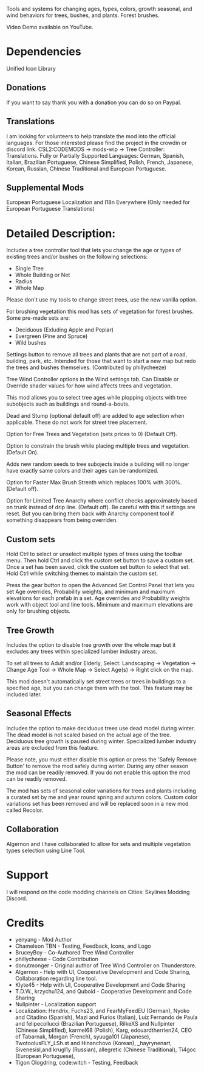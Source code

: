 ﻿Tools and systems for changing ages, types, colors, growth seasonal, and wind behaviors for trees, bushes, and plants. Forest brushes.

Video Demo available on YouTube.

# Dependencies
Unified Icon Library

## Donations
If you want to say thank you with a donation you can do so on Paypal.

## Translations
I am looking for volunteers to help translate the mod into the official languages. For those interested please find the project in the crowdin or discord link. CSL2:CODEMODS -> mods-wip -> Tree Controller: Translations.
Fully or Partially Supported Languages: German, Spanish, Italian, Brazilian Portuguese, Chinese Simplified, Polish, French, Japanese, Korean, Russian, Chinese Traditional and European Portuguese.

## Supplemental Mods
European Portuguese Localization and I18n Everywhere (Only needed for European Portuguese Translations)

# Detailed Description:
Includes a tree controller tool that lets you change the age or types of existing trees and/or bushes on the following selections:
* Single Tree
* Whole Building or Net
* Radius
* Whole Map

Please don't use my tools to change street trees, use the new vanilla option.

For brushing vegetation this mod has sets of vegetation for forest brushes. Some pre-made sets are:
* Deciduous (Exluding Apple and Poplar)
* Evergreen (Pine and Spruce)
* Wild bushes 

Settings button to remove all trees and plants that are not part of a road, building, park, etc. Intended for those that want to start a new map but redo the trees and bushes themselves. (Contributed by phillycheeze)

Tree Wind Controller options in the Wind settings tab. Can Disable or Override shader values for how wind affects trees and vegetation.

This mod allows you to select tree ages while plopping objects with tree subobjects such as buildings and round-a-bouts.

Dead and Stump (optional default off) are added to age selection when applicable. These do not work for street tree placement.

Option for Free Trees and Vegetation (sets prices to 0) (Default Off).

Option to constrain the brush while placing multiple trees and vegetation. (Default On).

Adds new random seeds to tree subojects inside a building will no longer have exactly same colors and their ages can be randomized.

Option for Faster Max Brush Strenth which replaces 100% with 300%. (Default off).

Option for Limited Tree Anarchy where conflict checks approximately based on trunk instead of drip line. (Default off). Be careful with this if settings are reset. But you can bring them back with Anarchy component tool if something disappears from being overriden.

## Custom sets
Hold Ctrl to select or unselect multiple types of trees using the toolbar menu. Then hold Ctrl and click the custom set button to save a custom set. Once a set has been saved, click the custom set button to select that set. Hold Ctrl while switching themes to maintain the custom set.

Press the gear button to open the Advanced Set Control Panel that lets you set Age overrides, Probability weights, and minimum and maximum elevations for each prefab in a set. Age overrides and Probability weights work with object tool and line tools. Minimum and maximum elevations are only for brushing objects. 

## Tree Growth
Includes the option to disable tree growth over the whole map but it excludes any trees within specialized lumber industry areas.

To set all trees to Adult and/or Elderly, Select: Landscaping -> Vegetation -> Change Age Tool -> Whole Map -> Select Age(s) -> Right click on the map. 

This mod doesn't automatically set street trees or trees in buildings to a specified age, but you can change them with the tool. This feature may be included later.

## Seasonal Effects
Includes the option to make deciduous trees use dead model during winter. The dead model is not scaled based on the actual age of the tree.
Deciduous tree growth is paused during winter. Specialized lumber industry areas are excluded from this feature.

Please note, you must either disable this option or press the 'Safely Remove Button' to remove the mod safely during winter.
During any other season the mod can be readily removed. If you do not enable this option the mod can be readily removed.

The mod has sets of seasonal color variations for trees and plants including a curated set by me and year round spring and autumn colors.
Custom color variations set has been removed and will be replaced soon in a new mod called Recolor.

## Collaboration
Algernon and I have collaborated to allow for sets and multiple vegetation types selection using Line Tool.

# Support
I will respond on the code modding channels on Cities: Skylines Modding Discord.

# Credits 
* yenyang - Mod Author
* Chameleon TBN - Testing, Feedback, Icons, and Logo
* BruceyBoy - Co-Authored Tree Wind Controller
* phillycheese - Code Contribution
* donutmonger - Original author of Tree Wind Controller on Thunderstore.
* Algernon - Help with UI, Cooperative Development and Code Sharing, Collaboration regarding line tool.
* Klyte45 - Help with UI, Cooperative Development and Code Sharing
* T.D.W., krzychu124, and Quboid - Cooperative Development and Code Sharing
* Nullpinter - Localization support
* Localization: Hendrix, Fuchs23, and FearMyFeedEU (German), Nyoko and Citadino (Spanish), Mazi and Furios (Italian), Luiz Fernando de Paula and felipecollucci (Brazilian Portuguese), RilkeXS and Nullpinter (Chinese Simplified), karmel68 (Polish), Karg, edouardtherrien24, CEO of Tabarnak, Morgan (French), syuuga101 (Japanese), TwotoolusFLY_LSh.st and Hinanchovo (Korean), _hayrynenart, SivenesisI,and krugl1y (Russian), allegretic (Chinese Traditional), Ti4goc (European Portuguese), 
* Tigon Ologdring, code:witch - Testing, Feedback